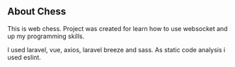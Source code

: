 ## About Chess

This is web chess. Project was created for learn how to use websocket and up my programming skills.

I used laravel, vue, axios, laravel breeze and sass. As static code analysis i used eslint.
